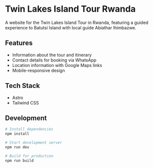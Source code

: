 # Twin Lakes Island Tour Rwanda

A website for the Twin Lakes Island Tour in Rwanda, featuring a guided experience to Batutsi Island with local guide Abiathar Ihimbazwe.

## Features

- Information about the tour and itinerary
- Contact details for booking via WhatsApp
- Location information with Google Maps links
- Mobile-responsive design

## Tech Stack

- Astro
- Tailwind CSS

## Development

```bash
# Install dependencies
npm install

# Start development server
npm run dev

# Build for production
npm run build
```
